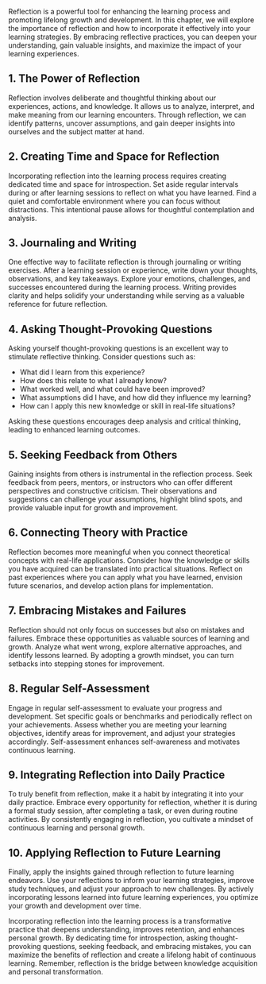 
Reflection is a powerful tool for enhancing the learning process and promoting lifelong growth and development. In this chapter, we will explore the importance of reflection and how to incorporate it effectively into your learning strategies. By embracing reflective practices, you can deepen your understanding, gain valuable insights, and maximize the impact of your learning experiences.

**1. The Power of Reflection**
------------------------------

Reflection involves deliberate and thoughtful thinking about our experiences, actions, and knowledge. It allows us to analyze, interpret, and make meaning from our learning encounters. Through reflection, we can identify patterns, uncover assumptions, and gain deeper insights into ourselves and the subject matter at hand.

**2. Creating Time and Space for Reflection**
---------------------------------------------

Incorporating reflection into the learning process requires creating dedicated time and space for introspection. Set aside regular intervals during or after learning sessions to reflect on what you have learned. Find a quiet and comfortable environment where you can focus without distractions. This intentional pause allows for thoughtful contemplation and analysis.

**3. Journaling and Writing**
-----------------------------

One effective way to facilitate reflection is through journaling or writing exercises. After a learning session or experience, write down your thoughts, observations, and key takeaways. Explore your emotions, challenges, and successes encountered during the learning process. Writing provides clarity and helps solidify your understanding while serving as a valuable reference for future reflection.

**4. Asking Thought-Provoking Questions**
-----------------------------------------

Asking yourself thought-provoking questions is an excellent way to stimulate reflective thinking. Consider questions such as:

* What did I learn from this experience?
* How does this relate to what I already know?
* What worked well, and what could have been improved?
* What assumptions did I have, and how did they influence my learning?
* How can I apply this new knowledge or skill in real-life situations?

Asking these questions encourages deep analysis and critical thinking, leading to enhanced learning outcomes.

**5. Seeking Feedback from Others**
-----------------------------------

Gaining insights from others is instrumental in the reflection process. Seek feedback from peers, mentors, or instructors who can offer different perspectives and constructive criticism. Their observations and suggestions can challenge your assumptions, highlight blind spots, and provide valuable input for growth and improvement.

**6. Connecting Theory with Practice**
--------------------------------------

Reflection becomes more meaningful when you connect theoretical concepts with real-life applications. Consider how the knowledge or skills you have acquired can be translated into practical situations. Reflect on past experiences where you can apply what you have learned, envision future scenarios, and develop action plans for implementation.

**7. Embracing Mistakes and Failures**
--------------------------------------

Reflection should not only focus on successes but also on mistakes and failures. Embrace these opportunities as valuable sources of learning and growth. Analyze what went wrong, explore alternative approaches, and identify lessons learned. By adopting a growth mindset, you can turn setbacks into stepping stones for improvement.

**8. Regular Self-Assessment**
------------------------------

Engage in regular self-assessment to evaluate your progress and development. Set specific goals or benchmarks and periodically reflect on your achievements. Assess whether you are meeting your learning objectives, identify areas for improvement, and adjust your strategies accordingly. Self-assessment enhances self-awareness and motivates continuous learning.

**9. Integrating Reflection into Daily Practice**
-------------------------------------------------

To truly benefit from reflection, make it a habit by integrating it into your daily practice. Embrace every opportunity for reflection, whether it is during a formal study session, after completing a task, or even during routine activities. By consistently engaging in reflection, you cultivate a mindset of continuous learning and personal growth.

**10. Applying Reflection to Future Learning**
----------------------------------------------

Finally, apply the insights gained through reflection to future learning endeavors. Use your reflections to inform your learning strategies, improve study techniques, and adjust your approach to new challenges. By actively incorporating lessons learned into future learning experiences, you optimize your growth and development over time.

Incorporating reflection into the learning process is a transformative practice that deepens understanding, improves retention, and enhances personal growth. By dedicating time for introspection, asking thought-provoking questions, seeking feedback, and embracing mistakes, you can maximize the benefits of reflection and create a lifelong habit of continuous learning. Remember, reflection is the bridge between knowledge acquisition and personal transformation.
